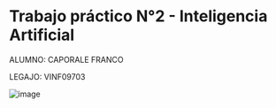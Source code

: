 # Trabajo práctico N°2 - Inteligencia Artificial
ALUMNO: CAPORALE FRANCO

LEGAJO: VINF09703

![image](https://github.com/caporalefranco/tp2-inteligencia/assets/62484491/2cdafbe2-7683-446f-bcda-41f14d5f6834)
